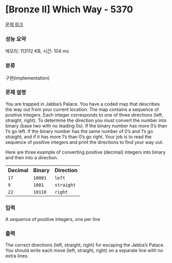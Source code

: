 # [Bronze II] Which Way - 5370 

[문제 링크](https://www.acmicpc.net/problem/5370) 

### 성능 요약

메모리: 113112 KB, 시간: 104 ms

### 분류

구현(implementation)

### 문제 설명

<p>You are trapped in Jabba’s Palace. You have a coded map that describes the way out from your current location. The map contains a sequence of positive integers. Each integer corresponds to one of three directions (left, straight, right). To determine the direction you must convert the number into binary (base two with no leading 0s). If the binary number has more 0’s than 1’s go left. If the binary number has the same number of 0’s and 1’s go straight, and if it has more 1’s than 0’s go right. Your job is to read the sequence of positive integers and print the directions to find your way out.</p>

<p>Here are three example of converting positive (decimal) integers into binary and then into a direction.</p>

<table class="table table-bordered table-center-20">
	<tbody>
		<tr>
			<th>Decimal</th>
			<th>Binary</th>
			<th>Direction</th>
		</tr>
		<tr>
			<td><code>17 </code></td>
			<td><code>10001</code></td>
			<td><code>left </code></td>
		</tr>
		<tr>
			<td><code>9 </code></td>
			<td><code>1001</code></td>
			<td><code>straight</code></td>
		</tr>
		<tr>
			<td><code>22 </code></td>
			<td><code>10110</code></td>
			<td><code>right</code></td>
		</tr>
	</tbody>
</table>

### 입력 

 <p>A sequence of positive integers, one per line</p>

### 출력 

 <p>The correct directions (left, straight, right) for escaping the Jabba’s Palace. You should write each move (left, straight, right) on a separate line with no extra lines.</p>

